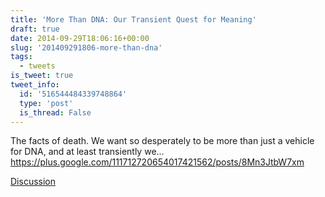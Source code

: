 ```yaml
---
title: 'More Than DNA: Our Transient Quest for Meaning'
draft: true
date: 2014-09-29T18:06:16+00:00
slug: '201409291806-more-than-dna'
tags:
  - tweets
is_tweet: true
tweet_info:
  id: '516544484339748864'
  type: 'post'
  is_thread: False
---
```




The facts of death.  We want so desperately to be more than just a vehicle for DNA, and at least transiently we… <https://plus.google.com/111712720654017421562/posts/8Mn3JtbW7xm>

[Discussion](https://x.com/sytelus/status/516544484339748864)
